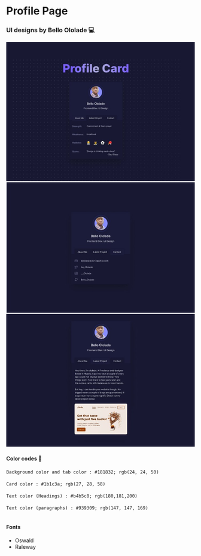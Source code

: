 # Profile Page 

### UI designs by Bello Ololade 💻
<img src="./images/profile-page-1.jpg"  alt="Profile Page 1">

<img src="./images/profile-page-2.jpg"  alt="Profile Page 1">

<img src="./images/profile-page-3.jpg"  alt="Profile Page 1">

#### Color codes 🎨
```
Background color and tab color : #181832; rgb(24, 24, 50)

Card color : #1b1c3a; rgb(27, 28, 58)

Text color (Headings) : #b4b5c8; rgb(180,181,200)

Text color (paragraphs) : #939309; rgb(147, 147, 169)


```

#### Fonts
- Oswald
- Raleway
